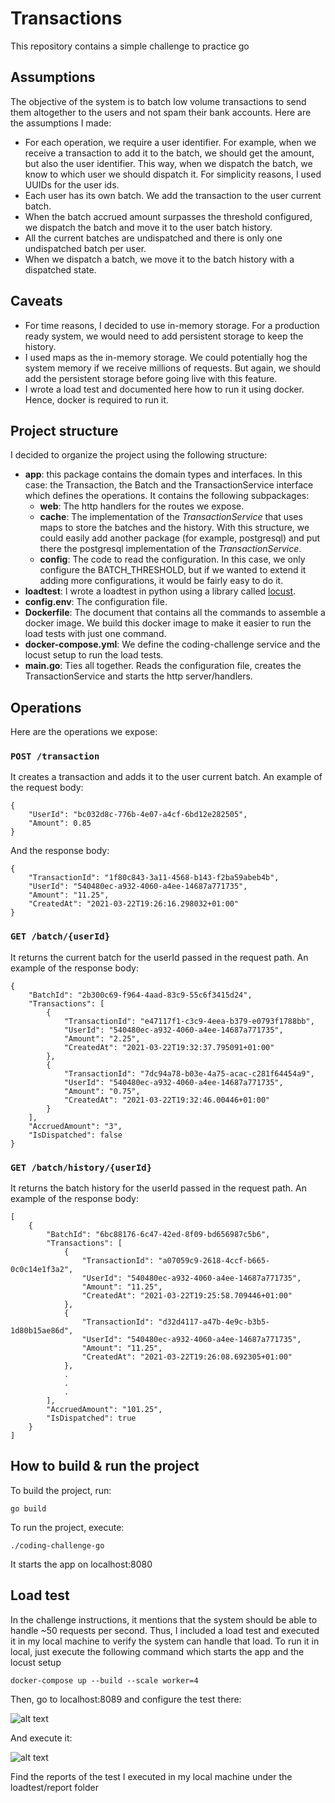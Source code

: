 # Transactions
This repository contains a simple challenge to practice go

## Assumptions

The objective of the system is to batch low volume transactions to send them altogether to the users and not spam their bank accounts. Here are the assumptions I made:

* For each operation, we require a user identifier. For example, when we receive a transaction to add it to the batch, we should get the amount, but also the user identifier. This way, when we dispatch the batch, we know to which user we should dispatch it. For simplicity reasons, I used UUIDs for the user ids.
* Each user has its own batch. We add the transaction to the user current batch.
* When the batch accrued amount surpasses the threshold configured, we dispatch the batch and move it to the user batch history.
* All the current batches are undispatched and there is only one undispatched batch per user.
* When we dispatch a batch, we move it to the batch history with a dispatched state.

## Caveats

* For time reasons, I decided to use in-memory storage. For a production ready system, we would need to add persistent storage to keep the history.
* I used maps as the in-memory storage. We could potentially hog the system memory if we receive millions of requests. But again, we should add the persistent storage before going live with this feature.
* I wrote a load test and documented here how to run it using docker. Hence, docker is required to run it.

## Project structure

I decided to organize the project using the following structure:

* **app**: this package contains the domain types and interfaces. In this case: the Transaction, the Batch and the TransactionService interface which defines the operations. It contains the following subpackages:
    * **web**: The http handlers for the routes we expose.
    * **cache**: The implementation of the *TransactionService* that uses maps to store the batches and the history. With this structure, we could easily add another package (for example, postgresql) and put there the postgresql implementation of the *TransactionService*.
    * **config**: The code to read the configuration. In this case, we only configure the BATCH_THRESHOLD, but if we wanted to extend it adding more configurations, it would be fairly easy to do it.
* **loadtest**: I wrote a loadtest in python using a library called [locust](https://locust.io/).
* **config.env**: The configuration file.
* **Dockerfile**: The document that contains all the commands to assemble a docker image. We build this docker image to make it easier to run the load tests with just one command.
* **docker-compose.yml**: We define the coding-challenge service and the locust setup to run the load tests.
* **main.go**: Ties all together. Reads the configuration file, creates the TransactionService and starts the http server/handlers.

## Operations

Here are the operations we expose:

### ```POST /transaction```

It creates a transaction and adds it to the user current batch. An example of the request body:

```
{
    "UserId": "bc032d8c-776b-4e07-a4cf-6bd12e282505",
    "Amount": 0.85
}
```

And the response body:

```
{
    "TransactionId": "1f80c843-3a11-4568-b143-f2ba59abeb4b",
    "UserId": "540480ec-a932-4060-a4ee-14687a771735",
    "Amount": "11.25",
    "CreatedAt": "2021-03-22T19:26:16.298032+01:00"
}
```

### ```GET /batch/{userId}```

It returns the current batch for the userId passed in the request path. An example of the response body:

```
{
    "BatchId": "2b300c69-f964-4aad-83c9-55c6f3415d24",
    "Transactions": [
        {
            "TransactionId": "e47117f1-c3c9-4eea-b379-e0793f1788bb",
            "UserId": "540480ec-a932-4060-a4ee-14687a771735",
            "Amount": "2.25",
            "CreatedAt": "2021-03-22T19:32:37.795091+01:00"
        },
        {
            "TransactionId": "7dc94a78-b03e-4a75-acac-c281f64454a9",
            "UserId": "540480ec-a932-4060-a4ee-14687a771735",
            "Amount": "0.75",
            "CreatedAt": "2021-03-22T19:32:46.00446+01:00"
        }
    ],
    "AccruedAmount": "3",
    "IsDispatched": false
}
```

### ```GET /batch/history/{userId}```

It returns the batch history for the userId passed in the request path. An example of the response body:

```
[
    {
        "BatchId": "6bc88176-6c47-42ed-8f09-bd656987c5b6",
        "Transactions": [
            {
                "TransactionId": "a07059c9-2618-4ccf-b665-0c0c14e1f3a2",
                "UserId": "540480ec-a932-4060-a4ee-14687a771735",
                "Amount": "11.25",
                "CreatedAt": "2021-03-22T19:25:58.709446+01:00"
            },
            {
                "TransactionId": "d32d4117-a47b-4e9c-b3b5-1d80b15ae86d",
                "UserId": "540480ec-a932-4060-a4ee-14687a771735",
                "Amount": "11.25",
                "CreatedAt": "2021-03-22T19:26:08.692305+01:00"
            },
            .
            .
            .
        ],
        "AccruedAmount": "101.25",
        "IsDispatched": true
    }
]
```

## How to build & run the project

To build the project, run:

```go build```

To run the project, execute:

```./coding-challenge-go```

It starts the app on localhost:8080

## Load test

In the challenge instructions, it mentions that the system should be able to handle ~50 requests per second. Thus, I included a load test and executed it in my local machine to verify the system can handle that load. 
To run it in local, just execute the following command which starts the app and the locust setup

```docker-compose up --build --scale worker=4```

Then, go to localhost:8089 and configure the test there:

![alt text](loadtest/doc/loadtest_1.png "Load Test Configuration")

And execute it:

![alt text](loadtest/doc/loadtest_2.png "Load Test Running")

Find the reports of the test I executed in my local machine under the loadtest/report folder
